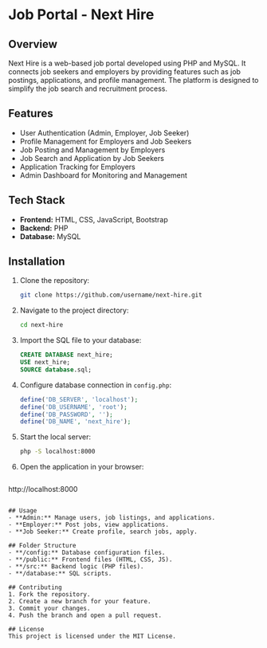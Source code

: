 # Job Portal - Next Hire

## Overview
Next Hire is a web-based job portal developed using PHP and MySQL. It connects job seekers and employers by providing features such as job postings, applications, and profile management. The platform is designed to simplify the job search and recruitment process.

## Features
- User Authentication (Admin, Employer, Job Seeker)
- Profile Management for Employers and Job Seekers
- Job Posting and Management by Employers
- Job Search and Application by Job Seekers
- Application Tracking for Employers
- Admin Dashboard for Monitoring and Management

## Tech Stack
- **Frontend:** HTML, CSS, JavaScript, Bootstrap
- **Backend:** PHP
- **Database:** MySQL

## Installation
1. Clone the repository:
   ```bash
   git clone https://github.com/username/next-hire.git
   ```
2. Navigate to the project directory:
   ```bash
   cd next-hire
   ```
3. Import the SQL file to your database:
   ```sql
   CREATE DATABASE next_hire;
   USE next_hire;
   SOURCE database.sql;
   ```
4. Configure database connection in `config.php`:
   ```php
   define('DB_SERVER', 'localhost');
   define('DB_USERNAME', 'root');
   define('DB_PASSWORD', '');
   define('DB_NAME', 'next_hire');
   ```
5. Start the local server:
   ```bash
   php -S localhost:8000
   ```
6. Open the application in your browser:
   ```
http://localhost:8000
   ```

## Usage
- **Admin:** Manage users, job listings, and applications.
- **Employer:** Post jobs, view applications.
- **Job Seeker:** Create profile, search jobs, apply.

## Folder Structure
- **/config:** Database configuration files.
- **/public:** Frontend files (HTML, CSS, JS).
- **/src:** Backend logic (PHP files).
- **/database:** SQL scripts.

## Contributing
1. Fork the repository.
2. Create a new branch for your feature.
3. Commit your changes.
4. Push the branch and open a pull request.

## License
This project is licensed under the MIT License.

